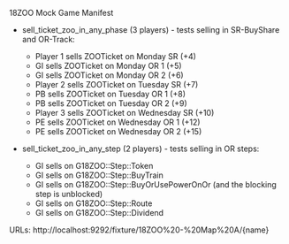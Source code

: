 18ZOO Mock Game Manifest

* sell_ticket_zoo_in_any_phase (3 players) - tests selling in SR-BuyShare and OR-Track:
  * Player 1 sells ZOOTicket on Monday SR (+4)
  * GI sells ZOOTicket on Monday OR 1 (+5)
  * GI sells ZOOTicket on Monday OR 2 (+6)
  * Player 2 sells ZOOTicket on Tuesday SR (+7)
  * PB sells ZOOTicket on Tuesday OR 1 (+8)
  * PB sells ZOOTicket on Tuesday OR 2 (+9)
  * Player 3 sells ZOOTicket on Wednesday SR (+10)
  * PE sells ZOOTicket on Wednesday OR 1 (+12)
  * PE sells ZOOTicket on Wednesday OR 2 (+15)

* sell_ticket_zoo_in_any_step (2 players) - tests selling in OR steps:
  * GI sells on G18ZOO::Step::Token
  * GI sells on G18ZOO::Step::BuyTrain
  * GI sells on G18ZOO::Step::BuyOrUsePowerOnOr (and the blocking step is unblocked)
  * GI sells on G18ZOO::Step::Route
  * GI sells on G18ZOO::Step::Dividend

URLs: http://localhost:9292/fixture/18ZOO%20-%20Map%20A/{name}
